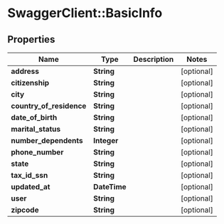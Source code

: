 # SwaggerClient::BasicInfo

## Properties
Name | Type | Description | Notes
------------ | ------------- | ------------- | -------------
**address** | **String** |  | [optional] 
**citizenship** | **String** |  | [optional] 
**city** | **String** |  | [optional] 
**country_of_residence** | **String** |  | [optional] 
**date_of_birth** | **String** |  | [optional] 
**marital_status** | **String** |  | [optional] 
**number_dependents** | **Integer** |  | [optional] 
**phone_number** | **String** |  | [optional] 
**state** | **String** |  | [optional] 
**tax_id_ssn** | **String** |  | [optional] 
**updated_at** | **DateTime** |  | [optional] 
**user** | **String** |  | [optional] 
**zipcode** | **String** |  | [optional] 


